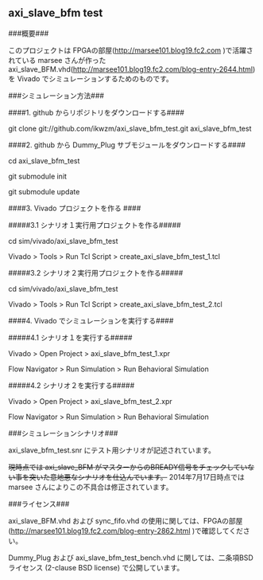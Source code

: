 axi_slave_bfm test
------------------

###概要###

このプロジェクトは FPGAの部屋(http://marsee101.blog19.fc2.com )で活躍されている marsee さんが作った axi_slave_BFM.vhd(http://marsee101.blog19.fc2.com/blog-entry-2644.html) を Vivado でシミュレーションするためのものです。

###シミュレーション方法###

####1. github からリポジトリをダウンロードする####

git clone git://github.com/ikwzm/axi_slave_bfm_test.git axi_slave_bfm_test

####2. github から Dummy_Plug サブモジュールをダウンロードする####

cd axi_slave_bfm_test

git submodule init

git submodule update

####3. Vivado プロジェクトを作る ####

#####3.1 シナリオ１実行用プロジェクトを作る#####

cd sim/vivado/axi_slave_bfm_test

Vivado > Tools > Run Tcl Script > create_axi_slave_bfm_test_1.tcl

#####3.2 シナリオ２実行用プロジェクトを作る#####

cd sim/vivado/axi_slave_bfm_test

Vivado > Tools > Run Tcl Script > create_axi_slave_bfm_test_2.tcl

####4. Vivado でシミュレーションを実行する####

#####4.1 シナリオ１を実行する#####

Vivado > Open Project > axi_slave_bfm_test_1.xpr

Flow Navigator > Run Simulation > Run Behavioral Simulation      

#####4.2 シナリオ２を実行する#####

Vivado > Open Project > axi_slave_bfm_test_2.xpr

Flow Navigator > Run Simulation > Run Behavioral Simulation      

###シミュレーションシナリオ###

axi_slave_bfm_test.snr にテスト用シナリオが記述されています。   

~~現時点では axi_slave_BFM がマスターからのBREADY信号をチェックしていない事を突いた意地悪なシナリオを仕込んでいます。~~
2014年7月17日時点では marsee さんによりこの不具合は修正されています。

###ライセンス###

axi_slave_BFM.vhd および sync_fifo.vhd の使用に関しては、FPGAの部屋(http://marsee101.blog19.fc2.com/blog-entry-2862.html )で確認してください。

Dummy_Plug および axi_slave_bfm_test_bench.vhd に関しては、二条項BSDライセンス (2-clause BSD license) で公開しています。
